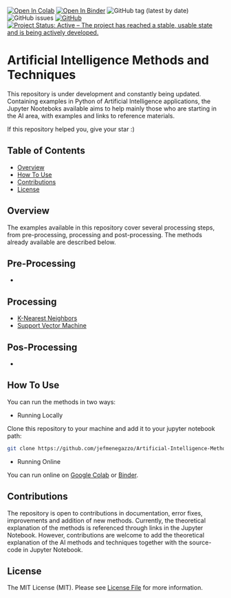 [![Open In Colab](https://colab.research.google.com/assets/colab-badge.svg)](https://colab.research.google.com/github/jefmenegazzo/Artificial-Intelligence-Methods-and-Techniques/blob/master/)
[![Open In Binder](https://mybinder.org/badge_logo.svg)](https://mybinder.org/v2/gh/jefmenegazzo/Artificial-Intelligence-Methods-and-Techniques/master)
![GitHub tag (latest by date)](https://img.shields.io/github/v/tag/jefmenegazzo/Artificial-Intelligence-Methods-and-Techniques) 
![GitHub issues](https://img.shields.io/github/issues/jefmenegazzo/Artificial-Intelligence-Methods-and-Techniques)
[![GitHub](https://img.shields.io/github/license/jefmenegazzo/Artificial-Intelligence-Methods-and-Techniques)](LICENSE) 
[![Project Status: Active – The project has reached a stable, usable state and is being actively developed.](https://www.repostatus.org/badges/latest/active.svg)](https://www.repostatus.org/#active)
 
# Artificial Intelligence Methods and Techniques

This repository is under development and constantly being updated. Containing examples in Python of Artificial Intelligence applications, the Jupyter Nooteboks available aims to help mainly those who are starting in the AI area, with examples and links to reference materials. 

If this repository helped you, give your star :)

## Table of Contents
- [Overview](#Instalation)
- [How To Use](#How-To-Use)
- [Contributions](Contributions)
- [License](#License)

## Overview

The examples available in this repository cover several processing steps, from pre-processing, processing and post-processing. The methods already available are described below.

## Pre-Processing

* 
<!--
The preprocessing step involves filtering, smoothing, data segmentation and feature extraction.
-->

## Processing

<!--
Methods for classification or regression.
-->

* [K-Nearest Neighbors](K-Nearest%20Neighbors)
* [Support Vector Machine](Support%20Vector%20Machine)

## Pos-Processing

<!--
reliability
-->

* 

## How To Use

You can run the methods in two ways:

* Running Locally

Clone this repository to your machine and add it to your jupyter notebook path:

```bash
git clone https://github.com/jefmenegazzo/Artificial-Intelligence-Methods-and-Techniques.git
```

* Running Online

You can run online on [Google Colab](https://colab.research.google.com/github/jefmenegazzo/Artificial-Intelligence-Methods-and-Techniques/blob/master/) or [Binder](https://mybinder.org/v2/gh/jefmenegazzo/Artificial-Intelligence-Methods-and-Techniques/master).

## Contributions

The repository is open to contributions in documentation, error fixes, improvements and addition of new methods. Currently, the theoretical explanation of the methods is referenced through links in the Jupyter Notebook. However, contributions are welcome to add the theoretical explanation of the AI methods and techniques together with the source-code in Jupyter Notebook.

## License

The MIT License (MIT). Please see [License File](LICENSE) for more information.